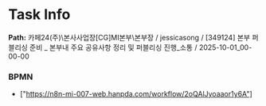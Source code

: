 # Task Info

**Path:** 카페24(주)\본사사업장\[CG]MI본부\본부장 / jessicasong / [349124] 본부 퍼블리싱 준비 _ 본부내 주요 공유사항 정리 및 퍼블리싱 진행_소통 / 2025-10-01_00-00-00

### BPMN
- ["https://n8n-mi-007-web.hanpda.com/workflow/2oQAlJyoaaor1y6A"]


